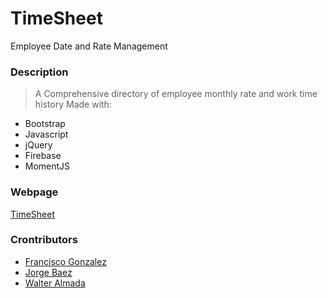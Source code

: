# TimeSheet
Employee Date and Rate Management

### Description
> A Comprehensive directory of employee monthly rate and work time history
>Made with:
* Bootstrap
* Javascript
* jQuery
* Firebase
* MomentJS

### Webpage
[TimeSheet](https://walterioo.github.io/TimeSheet)

### Crontributors
* [Francisco Gonzalez](https://github.com/lugof)
* [Jorge Baez](https://github.com/jibm82)
* [Walter Almada](https://github.com/walterioo)
